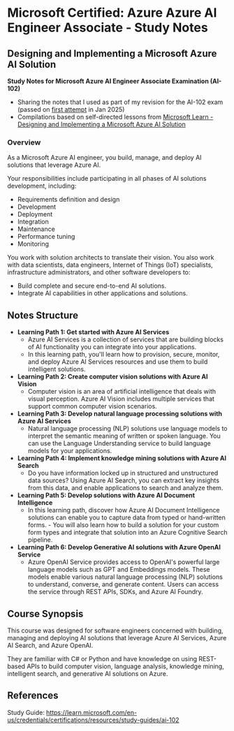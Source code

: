 # Microsoft Certified: Azure Azure AI Engineer Associate - Study Notes
## Designing and Implementing a Microsoft Azure AI Solution

**Study Notes for Microsoft Azure AI Engineer Associate Examination (AI-102)**  
- Sharing the notes that I used as part of my revision for the AI-102 exam (passed on [first attempt](https://learn.microsoft.com/api/credentials/share/en-us/KennethLeung-5704/69A89CC4F0578129?sharingId=90CA02B9FB836262) in Jan 2025)
- Compilations based on self-directed lessons from [Microsoft Learn - Designing and Implementing a Microsoft Azure AI Solution](https://learn.microsoft.com/en-us/training/courses/ai-102t00#course-syllabus)



### Overview
As a Microsoft Azure AI engineer, you build, manage, and deploy AI solutions that leverage Azure AI.

Your responsibilities include participating in all phases of AI solutions development, including:
- Requirements definition and design
- Development
- Deployment
- Integration
- Maintenance
- Performance tuning
- Monitoring

You work with solution architects to translate their vision. You also work with data scientists, data engineers, Internet of Things (IoT) specialists, infrastructure administrators, and other software developers to:
- Build complete and secure end-to-end AI solutions.
- Integrate AI capabilities in other applications and solutions.

## Notes Structure
- **Learning Path 1: Get started with Azure AI Services**
    - Azure AI Services is a collection of services that are building blocks of AI functionality you can integrate into your applications. 
    - In this learning path, you'll learn how to provision, secure, monitor, and deploy Azure AI Services resources and use them to build intelligent solutions.
- **Learning Path 2: Create computer vision solutions with Azure AI Vision**
    - Computer vision is an area of artificial intelligence that deals with visual perception. Azure AI Vision includes multiple services that support common computer vision scenarios.
- **Learning Path 3: Develop natural language processing solutions with Azure AI Services**
    - Natural language processing (NLP) solutions use language models to interpret the semantic meaning of written or spoken language. You can use the Language Understanding service to build language models for your applications.
- **Learning Path 4: Implement knowledge mining solutions with Azure AI Search**
    - Do you have information locked up in structured and unstructured data sources? Using Azure AI Search, you can extract key insights from this data, and enable applications to search and analyze them.
- **Learning Path 5: Develop solutions with Azure AI Document Intelligence**
    - In this learning path, discover how Azure AI Document Intelligence solutions can enable you to capture data from typed or hand-written forms. - You will also learn how to build a solution for your custom form types and integrate that solution into an Azure Cognitive Search pipeline.
- **Learning Path 6: Develop Generative AI solutions with Azure OpenAI Service**
    - Azure OpenAI Service provides access to OpenAI's powerful large language models such as GPT and Embeddings models. These models enable various natural language processing (NLP) solutions to understand, converse, and generate content. Users can access the service through REST APIs, SDKs, and Azure AI Foundry.

## Course Synopsis
This course was designed for software engineers concerned with building, managing and deploying AI solutions that leverage Azure AI Services, Azure AI Search, and Azure OpenAI. 

They are familiar with C# or Python and have knowledge on using REST-based APIs to build computer vision, language analysis, knowledge mining, intelligent search, and generative AI solutions on Azure.


## References
Study Guide: https://learn.microsoft.com/en-us/credentials/certifications/resources/study-guides/ai-102

